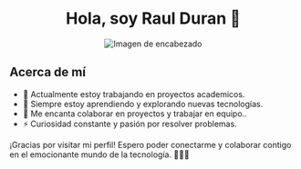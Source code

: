 <h1 align="center">Hola, soy Raul Duran 👋</h1>
<p align="center">
  <img src="https://i.postimg.cc/mrW9Qgvy/Outer-Space-Nft-Collection-Store-Banner.png" alt="Imagen de encabezado">
</p>

## Acerca de mí

- 🔭 Actualmente estoy trabajando en proyectos academicos.
- 🌱 Siempre estoy aprendiendo y explorando nuevas tecnologías.
- 👯 Me encanta colaborar en proyectos y trabajar en equipo..
- ⚡ Curiosidad constante y pasión por resolver problemas.

¡Gracias por visitar mi perfil! Espero poder conectarme y colaborar contigo en el emocionante mundo de la tecnología. 👨‍💻🚀
